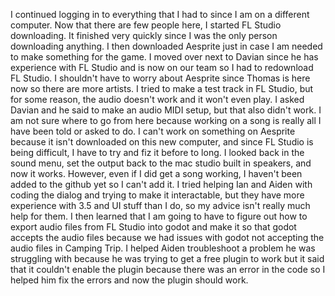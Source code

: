 I continued logging in to everything that I had to since I am on a different computer. Now that there are few people here, I started FL Studio downloading. It finished very quickly since I was the only person downloading anything. I then downloaded Aesprite just in case I am needed to make something for the game. I moved over next to Davian since he has experience with FL Studio and is now on our team so I had to redownload FL Studio. I shouldn't have to worry about Aesprite since Thomas is here now so there are more artists. I tried to make a test track in FL Studio, but for some reason, the audio doesn't work and it won't even play. I asked Davian and he said to make an audio MIDI setup, but that also didn't work. I am not sure where to go from here because working on a song is really all I have been told or asked to do. I can't work on something on Aesprite because it isn't downloaded on this new computer, and since FL Studio is being difficult, I have to try and fiz it before to long. I looked back in the sound menu, set the output back to the mac studio built in speakers, and now it works. However, even if I did get a song working, I haven't been added to the github yet so I can't add it. I tried helping Ian and Aiden with coding the dialog and trying to make it interactable, but they have more experience with 3.5 and UI stuff than I do, so my advice isn't really much help for them. I then learned that I am going to have to figure out how to export audio files from FL Studio into godot and make it so that godot accepts the audio files because we had issues with godot not accepting the audio files in Camping Trip. I helped Aiden troubleshoot a problem he was struggling with because he was trying to get a free plugin to work but it said that it couldn't enable the plugin because there was an error in the code so I helped him fix the errors and now the plugin should work.

